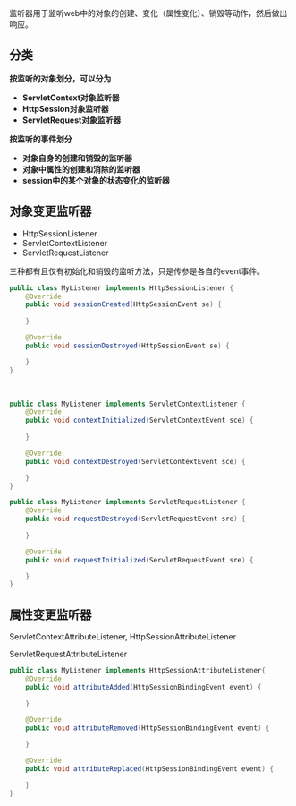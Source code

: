 监听器用于监听web中的对象的创建、变化（属性变化）、销毁等动作，然后做出响应。

## 分类

 **按监听的对象划分，可以分为**

- **ServletContext对象监听器**
- **HttpSession对象监听器**
- **ServletRequest对象监听器**



 **按监听的事件划分**

- **对象自身的创建和销毁的监听器**
- **对象中属性的创建和消除的监听器**
- **session中的某个对象的状态变化的监听器**

## 对象变更监听器

- HttpSessionListener
- ServletContextListener
- ServletRequestListener

三种都有且仅有初始化和销毁的监听方法，只是传参是各自的event事件。

```java
public class MyListener implements HttpSessionListener {
    @Override
    public void sessionCreated(HttpSessionEvent se) {
        
    }

    @Override
    public void sessionDestroyed(HttpSessionEvent se) {

    }
}
```

​	

```java
public class MyListener implements ServletContextListener {
    @Override
    public void contextInitialized(ServletContextEvent sce) {
        
    }

    @Override
    public void contextDestroyed(ServletContextEvent sce) {

    }
}
```



```java
public class MyListener implements ServletRequestListener {
    @Override
    public void requestDestroyed(ServletRequestEvent sre) {
        
    }

    @Override
    public void requestInitialized(ServletRequestEvent sre) {

    }
}
```

## 属性变更监听器

ServletContextAttributeListener, HttpSessionAttributeListener

ServletRequestAttributeListener

```java
public class MyListener implements HttpSessionAttributeListener{
    @Override
    public void attributeAdded(HttpSessionBindingEvent event) {
        
    }

    @Override
    public void attributeRemoved(HttpSessionBindingEvent event) {

    }

    @Override
    public void attributeReplaced(HttpSessionBindingEvent event) {

    }
}
```